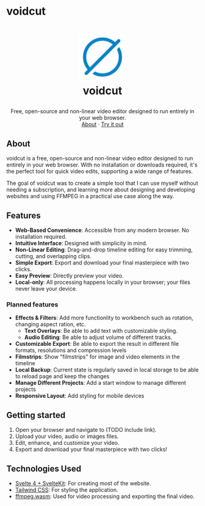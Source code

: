 # voidcut

<h1>
<p align="center">
  <img src="./static/icon-accent-favicon-96.png" alt="Logo" width="128">
  <br>voidcut
</h1>
  <p align="center">
    Free, open-source and non-linear video editor designed to run entirely in your web browser.
    <br />
    <a href="#about">About</a>
    ·
    <a href="">Try it out</a>
    <!-- · -->
    <!-- <a href="#documentation">Documentation</a> -->
  </p>
</p>

## About

voidcut is a free, open-source and non-linear video editor designed to run entirely in your web browser. With no installation or downloads required, it's the perfect tool for quick video edits, supporting a wide range of features.

The goal of voidcut was to create a simple tool that I can use myself without needing a subscription, and learning more about designing and developing websites and using FFMPEG in a practical use case along the way.

## Features

- **Web-Based Convenience**: Accessible from any modern browser. No installation required.
- **Intuitive Interface**: Designed with simplicity in mind.
- **Non-Linear Editing**: Drag-and-drop timeline editing for easy trimming, cutting, and overlapping clips.
- **Simple Export**: Export and download your final masterpiece with two clicks.
- **Easy Preview**: Directly preview your video. 
- **Local-only**: All processing happens locally in your browser; your files never leave your device.

### Planned features

- **Effects & Filters**: Add more functionlity to workbench such as rotation, changing aspect ration, etc.
    - **Text Overlays**: Be able to add text with customizable styling.
    - **Audio Editing**: Be able to adjust volume of different tracks.
- **Customizable Export**: Be able to export the result in different file formats, resolutions and compression levels
- **Filmstrips**: Show "filmstrips" for image and video elements in the timeline
- **Local Backup**: Current state is regularly saved in local storage to be able to reload page and keep the changes
- **Manage Different Projects**: Add a start window to manage different projects
- **Responsive Layout**: Add styling for mobile devices

## Getting started

1. Open your browser and navigate to (TODO include link).
2. Upload your video, audio or images files.
3. Edit, enhance, and customize your video.
4. Export and download your final masterpiece with two clicks!

## Technologies Used

- [Svelte 4 + SvelteKit](https://svelte.dev/): For creating most of the website.
- [Tailwind CSS](https://tailwindcss.com/): For styling the application.
- [ffmpeg.wasm](https://github.com/ffmpegwasm/ffmpeg.wasm): Used for video processing and exporting the final video.